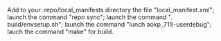 Add to your .repo/local_manifests directory the file "local_manifest.xml";
launch the command "repo sync";
launch the command ". build/envsetup.sh";
launch the command "lunch aokp_711i-userdebug";
lauch the command "make" for build.
